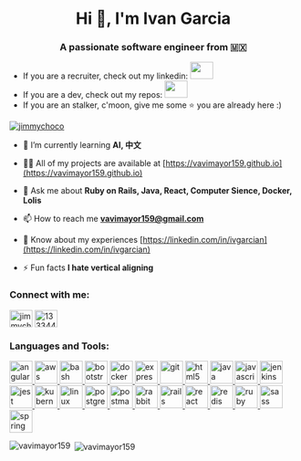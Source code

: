 <h1 align="center">Hi 👋, I'm Ivan Garcia</h1>
<h3 align="center">A passionate software engineer from 🇲🇽</h3>

<ul>
  <li>
   If you are a recruiter, check out my linkedin: 
    <a href="https://linkedin.com/in/ivgarcian](https://linkedin.com/in/ivgarcian">
      <img src="https://cdn.jsdelivr.net/gh/devicons/devicon@latest/icons/linkedin/linkedin-original.svg" height="30" width="40"/>
    </a>
  </li>
  <li>
   If you are a dev, check out my repos:
    <a href="https://vavimayor159.github.io](https://vavimayor159.github.io">
      <img src="https://cdn.jsdelivr.net/gh/devicons/devicon@latest/icons/github/github-original.svg" height="30" width="40"/>
    </a>
  </li>
  <li>
   If you are an stalker, c'moon, give me some ⭐️ you are already here :)
  </li>
</ul>


<p align="left"> <a href="https://twitter.com/jimmychoco" target="blank"><img src="https://img.shields.io/twitter/follow/jimmychoco?logo=twitter&style=for-the-badge" alt="jimmychoco" /></a> </p>

- 🌱 I’m currently learning **AI, 中文**

- 👨‍💻 All of my projects are available at [https://vavimayor159.github.io](https://vavimayor159.github.io)

- 💬 Ask me about **Ruby on Rails, Java, React, Computer Sience, Docker, Lolis**

- 📫 How to reach me **vavimayor159@gmail.com**

- 📄 Know about my experiences [https://linkedin.com/in/ivgarcian](https://linkedin.com/in/ivgarcian)

- ⚡ Fun facts **I hate vertical aligning**

<h3 align="left">Connect with me:</h3>
<p align="left">
<a href="https://twitter.com/jimmychoco" target="blank"><img align="center" src="https://cdn.jsdelivr.net/npm/simple-icons@3.0.1/icons/twitter.svg" alt="jimmychoco" height="30" width="40" /></a>
<a href="https://stackoverflow.com/users/13334482" target="blank"><img align="center" src="https://cdn.jsdelivr.net/npm/simple-icons@3.0.1/icons/stackoverflow.svg" alt="13334482" height="30" width="40" /></a>
</p>

<h3 align="left">Languages and Tools:</h3>
<p align="left"> <a href="https://angular.io" target="_blank"> <img src="https://cdn.jsdelivr.net/gh/devicons/devicon@latest/icons/angularjs/angularjs-original.svg" alt="angularjs" width="40" height="40"/> </a> <a href="https://aws.amazon.com" target="_blank"> <img src="https://cdn.jsdelivr.net/gh/devicons/devicon@latest/icons/amazonwebservices/amazonwebservices-original-wordmark.svg" alt="aws" width="40" height="40"/> </a> <a href="https://www.gnu.org/software/bash/" target="_blank"> <img src="https://www.vectorlogo.zone/logos/gnu_bash/gnu_bash-icon.svg" alt="bash" width="40" height="40"/> </a> <a href="https://getbootstrap.com" target="_blank"> <img src="https://cdn.jsdelivr.net/gh/devicons/devicon@latest/icons/bootstrap/bootstrap-plain.svg" alt="bootstrap" width="40" height="40"/> </a> <a href="https://www.docker.com/" target="_blank"> <img src="https://cdn.jsdelivr.net/gh/devicons/devicon@latest/icons/docker/docker-original-wordmark.svg" alt="docker" width="40" height="40"/> </a> <a href="https://expressjs.com" target="_blank"> <img src="https://cdn.jsdelivr.net/gh/devicons/devicon@latest/icons/express/express-original-wordmark.svg" alt="express" width="40" height="40"/> </a> <a href="https://git-scm.com/" target="_blank"> <img src="https://www.vectorlogo.zone/logos/git-scm/git-scm-icon.svg" alt="git" width="40" height="40"/> </a> <a href="https://www.w3.org/html/" target="_blank"> <img src="https://cdn.jsdelivr.net/gh/devicons/devicon@latest/icons/html5/html5-original-wordmark.svg" alt="html5" width="40" height="40"/> </a> <a href="https://www.java.com" target="_blank"> <img src="https://cdn.jsdelivr.net/gh/devicons/devicon@latest/icons/java/java-original-wordmark.svg" alt="java" width="40" height="40"/> </a> <a href="https://developer.mozilla.org/en-US/docs/Web/JavaScript" target="_blank"> <img src="https://cdn.jsdelivr.net/gh/devicons/devicon@latest/icons/javascript/javascript-original.svg" alt="javascript" width="40" height="40"/> </a> <a href="https://www.jenkins.io" target="_blank"> <img src="https://www.vectorlogo.zone/logos/jenkins/jenkins-icon.svg" alt="jenkins" width="40" height="40"/> </a> <a href="https://jestjs.io" target="_blank"> <img src="https://www.vectorlogo.zone/logos/jestjsio/jestjsio-icon.svg" alt="jest" width="40" height="40"/> </a> <a href="https://kubernetes.io" target="_blank"> <img src="https://www.vectorlogo.zone/logos/kubernetes/kubernetes-icon.svg" alt="kubernetes" width="40" height="40"/> </a> <a href="https://www.linux.org/" target="_blank"> <img src="https://cdn.jsdelivr.net/gh/devicons/devicon@latest/icons/linux/linux-original.svg" alt="linux" width="40" height="40"/> </a> <a href="https://www.postgresql.org" target="_blank"> <img src="https://cdn.jsdelivr.net/gh/devicons/devicon@latest/icons/postgresql/postgresql-original-wordmark.svg" alt="postgresql" width="40" height="40"/> </a> <a href="https://postman.com" target="_blank"> <img src="https://www.vectorlogo.zone/logos/getpostman/getpostman-icon.svg" alt="postman" width="40" height="40"/> </a> <a href="https://www.rabbitmq.com" target="_blank"> <img src="https://www.vectorlogo.zone/logos/rabbitmq/rabbitmq-icon.svg" alt="rabbitMQ" width="40" height="40"/> </a> <a href="https://rubyonrails.org" target="_blank"> <img src="https://cdn.jsdelivr.net/gh/devicons/devicon@latest/icons/rails/rails-original-wordmark.svg" alt="rails" width="40" height="40"/> </a> <a href="https://reactjs.org/" target="_blank"> <img src="https://cdn.jsdelivr.net/gh/devicons/devicon@latest/icons/react/react-original-wordmark.svg" alt="react" width="40" height="40"/> </a> <a href="https://redis.io" target="_blank"> <img src="https://cdn.jsdelivr.net/gh/devicons/devicon@latest/icons/redis/redis-original-wordmark.svg" alt="redis" width="40" height="40"/> </a> <a href="https://www.ruby-lang.org/en/" target="_blank"> <img src="https://cdn.jsdelivr.net/gh/devicons/devicon@latest/icons/ruby/ruby-original-wordmark.svg" alt="ruby" width="40" height="40"/> </a> <a href="https://sass-lang.com" target="_blank"> <img src="https://cdn.jsdelivr.net/gh/devicons/devicon@latest/icons/sass/sass-original.svg" alt="sass" width="40" height="40"/> </a> <a href="https://spring.io/" target="_blank"> <img src="https://www.vectorlogo.zone/logos/springio/springio-icon.svg" alt="spring" width="40" height="40"/> </a> </p>

<p><img align="left" src="https://github-readme-stats.vercel.app/api/top-langs?username=vavimayor159&show_icons=true&locale=en&layout=compact" alt="vavimayor159" /></p>

<p>&nbsp;<img align="center" src="https://github-readme-stats.vercel.app/api?username=vavimayor159&show_icons=true&locale=en" alt="vavimayor159" /></p>

